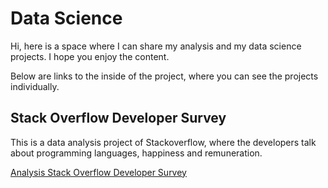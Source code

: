 # Data Science

Hi,
here is a space where I can share my analysis and my data science projects. I hope you enjoy the content.

Below are links to the inside of the project, where you can see the projects individually.


## Stack Overflow Developer Survey

This is a data analysis project of Stackoverflow, where the developers talk about programming languages, happiness and remuneration.
 
[Analysis Stack Overflow Developer Survey](/data_science/Stack_Overflow_Developer_Survey)